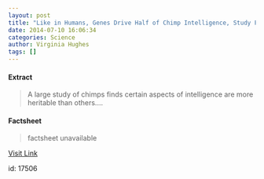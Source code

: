 ```yaml
---
layout: post
title: "Like in Humans, Genes Drive Half of Chimp Intelligence, Study Finds"
date: 2014-07-10 16:06:34
categories: Science
author: Virginia Hughes
tags: []
---
```



#### Extract
>A large study of chimps finds certain aspects of intelligence are more heritable than others....

#### Factsheet
>factsheet unavailable

[Visit Link](http://feeds.nationalgeographic.com/~r/ng/News/News_Main/~3/8UsdF1fTC8g/)

id:   17506



